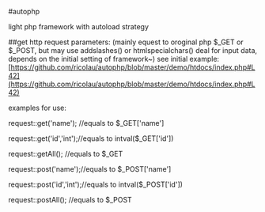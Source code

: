 #autophp


light php framework with autoload strategy



##get http request parameters: 
(mainly equest to oroginal php $_GET or $_POST, but may use addslashes() or  htmlspecialchars() deal for input data, depends on the initial setting of framework~)
see initial example: [https://github.com/ricolau/autophp/blob/master/demo/htdocs/index.php#L42](https://github.com/ricolau/autophp/blob/master/demo/htdocs/index.php#L42)

examples for use:

request::get('name'); //equals to $_GET['name']

request::get('id','int');//equals to intval($_GET['id'])

request::getAll();   //equals to $_GET

request::post('name');//equals to $_POST['name']

request::post('id','int');//equals to intval($_POST['id'])

request::postAll();   //equals to $_POST
